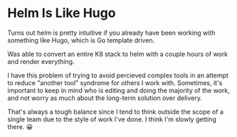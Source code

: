 # Helm Is Like Hugo


Turns out helm is pretty intuitive if you already have been working with something like Hugo, which is Go template driven.

Was able to convert an entire K8 stack to helm with a couple hours of work and render everything.

I have this problem of trying to avoid percieved complex tools in an attempt to reduce &#34;another tool&#34; syndrome for others I work with.
Sometimes, it&#39;s important to keep in mind who is editing and doing the majority of the work, and not worry as much about the long-term solution over delivery.

That&#39;s always a tough balance since I tend to think outside the scope of a single team due to the style of work I&#39;ve done.
I think I&#39;m slowly getting there. 😀

